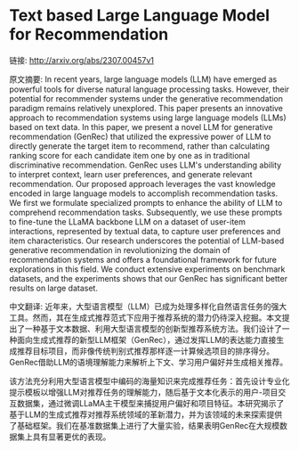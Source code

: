 # Text based Large Language Model for Recommendation

链接: http://arxiv.org/abs/2307.00457v1

原文摘要:
In recent years, large language models (LLM) have emerged as powerful tools
for diverse natural language processing tasks. However, their potential for
recommender systems under the generative recommendation paradigm remains
relatively unexplored. This paper presents an innovative approach to
recommendation systems using large language models (LLMs) based on text data.
In this paper, we present a novel LLM for generative recommendation (GenRec)
that utilized the expressive power of LLM to directly generate the target item
to recommend, rather than calculating ranking score for each candidate item one
by one as in traditional discriminative recommendation. GenRec uses LLM's
understanding ability to interpret context, learn user preferences, and
generate relevant recommendation. Our proposed approach leverages the vast
knowledge encoded in large language models to accomplish recommendation tasks.
We first we formulate specialized prompts to enhance the ability of LLM to
comprehend recommendation tasks. Subsequently, we use these prompts to
fine-tune the LLaMA backbone LLM on a dataset of user-item interactions,
represented by textual data, to capture user preferences and item
characteristics. Our research underscores the potential of LLM-based generative
recommendation in revolutionizing the domain of recommendation systems and
offers a foundational framework for future explorations in this field. We
conduct extensive experiments on benchmark datasets, and the experiments shows
that our GenRec has significant better results on large dataset.

中文翻译:
近年来，大型语言模型（LLM）已成为处理多样化自然语言任务的强大工具。然而，其在生成式推荐范式下应用于推荐系统的潜力仍待深入挖掘。本文提出了一种基于文本数据、利用大型语言模型的创新型推荐系统方法。我们设计了一种面向生成式推荐的新型LLM框架（GenRec），通过发挥LLM的表达能力直接生成推荐目标项目，而非像传统判别式推荐那样逐一计算候选项目的排序得分。GenRec借助LLM的语境理解能力来解析上下文、学习用户偏好并生成相关推荐。

该方法充分利用大型语言模型中编码的海量知识来完成推荐任务：首先设计专业化提示模板以增强LLM对推荐任务的理解能力，随后基于文本化表示的用户-项目交互数据集，通过微调LLaMA主干模型来捕捉用户偏好和项目特征。本研究揭示了基于LLM的生成式推荐对推荐系统领域的革新潜力，并为该领域的未来探索提供了基础框架。我们在基准数据集上进行了大量实验，结果表明GenRec在大规模数据集上具有显著更优的表现。
